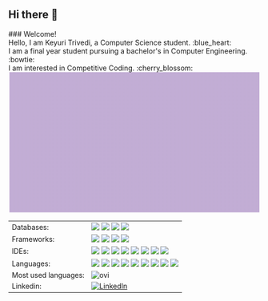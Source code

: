## Hi there 👋

<!--
**Keyuri292/Keyuri292** is a ✨ _special_ ✨ repository because its `README.md` (this file) appears on your GitHub profile.

Here are some ideas to get you started:

- 🔭 I’m currently working on ...
- 🌱 I’m currently learning ...
- 👯 I’m looking to collaborate on ...
- 🤔 I’m looking for help with ...
- 💬 Ask me about ...
- 📫 How to reach me: ...
- 😄 Pronouns: ...
- ⚡ Fun fact: ...
-->
<body>
### Welcome!

<div align=left>
  <div>
    Hello, I am Keyuri Trivedi, a Computer Science student. :blue_heart: <br>
    I am a final year student pursuing a bachelor's in Computer Engineering. :bowtie: <br>
    I am interested in Competitive Coding. :cherry_blossom:
  </div>
  <div align=center>
    <img src="https://github.com/Keyuri292/Keyuri292/raw/main/assets/mygif.gif" alt="Purple and White Modern Geometric Animated Youtube Channel Intro Video" width="500"/>
  </div>
</div>

<table style="width: 100%; border-collapse: collapse; border: none;">

  <tr>
    <td>Databases: </td>
    <td>
      <img src="https://img.shields.io/badge/firebase-a08021?style=for-the-badge&logo=firebase&logoColor=ffcd34"/>
      <img src="https://img.shields.io/badge/Microsoft%20SQL%20Server-CC2927?style=for-the-badge&logo=microsoft%20sql%20server&logoColor=white"/>
      <img src="https://img.shields.io/badge/mysql-4479A1.svg?style=for-the-badge&logo=mysql&logoColor=white"/>
      <img src="https://img.shields.io/badge/sqlite-%2307405e.svg?style=for-the-badge&logo=sqlite&logoColor=white"/>
    </td>
  </tr>
  <tr>
    <td>Frameworks: </td>
    <td>
      <img src="https://img.shields.io/badge/.NET-5C2D91?style=for-the-badge&logo=.net&logoColor=white"/>
      <img src="https://img.shields.io/badge/blazor-%235C2D91.svg?style=for-the-badge&logo=blazor&logoColor=white"/>
      <img src="https://img.shields.io/badge/jquery-%230769AD.svg?style=for-the-badge&logo=jquery&logoColor=white"/>
      <img src="https://img.shields.io/badge/JWT-black?style=for-the-badge&logo=JSON%20web%20tokens"/>
    </td>
  </tr>
  <tr>
    <td>IDEs: </td>
    <td>      
      <img src="https://img.shields.io/badge/android%20studio-346ac1?style=for-the-badge&logo=android%20studio&logoColor=white"/>
      <img src="https://img.shields.io/badge/Eclipse-FE7A16.svg?style=for-the-badge&logo=Eclipse&logoColor=white" />
      <img src="https://img.shields.io/badge/IntelliJIDEA-000000.svg?style=for-the-badge&logo=intellij-idea&logoColor=white" />
      <img src="https://img.shields.io/badge/jupyter-%23FA0F00.svg?style=for-the-badge&logo=jupyter&logoColor=white" />
      <img src="https://img.shields.io/badge/NetBeansIDE-1B6AC6.svg?style=for-the-badge&logo=apache-netbeans-ide&logoColor=white" />
      <img src="https://img.shields.io/badge/Notepad++-90E59A.svg?style=for-the-badge&logo=notepad%2b%2b&logoColor=black" />
      <img src="https://img.shields.io/badge/Visual%20Studio%20Code-0078d7.svg?style=for-the-badge&logo=visual-studio-code&logoColor=white" />
      <img src="https://img.shields.io/badge/Visual%20Studio-5C2D91.svg?style=for-the-badge&logo=visual-studio&logoColor=white" />
    </td>
  </tr>
  <tr>
    <td>Languages: </td>
    <td>      
      <img src="https://img.shields.io/badge/c-%2300599C.svg?style=for-the-badge&logo=c&logoColor=white)" />
      <img src="https://img.shields.io/badge/c%23-%23239120.svg?style=for-the-badge&logo=csharp&logoColor=white" />
      <img src="https://img.shields.io/badge/c++-%2300599C.svg?style=for-the-badge&logo=c%2B%2B&logoColor=white" />
      <img src="https://img.shields.io/badge/css3-%231572B6.svg?style=for-the-badge&logo=css3&logoColor=white" />
      <img src="https://img.shields.io/badge/html5-%23E34F26.svg?style=for-the-badge&logo=html5&logoColor=white" />
      <img src="https://img.shields.io/badge/java-%23ED8B00.svg?style=for-the-badge&logo=openjdk&logoColor=white" />
      <img src="https://img.shields.io/badge/javascript-%23323330.svg?style=for-the-badge&logo=javascript&logoColor=%23F7DF1E" />
      <img src="https://img.shields.io/badge/php-%23777BB4.svg?style=for-the-badge&logo=php&logoColor=white" />
      <img src="https://img.shields.io/badge/python-3670A0?style=for-the-badge&logo=python&logoColor=ffdd54" />
    </td>
  </tr>
  <tr>
    <td>Most used languages: </td>
    <td>
      <img src="https://github-readme-stats.vercel.app/api/top-langs?username=Keyuri292&show_icons=true&locale=en&layout=compact&theme=chartreuse-dark" alt="ovi" />
    </td>
  </tr>
  
  <tr>
    <td>
      Linkedin: 
    </td>
    <td>
      <a href="https://www.linkedin.com/in/keyuritrivedi" target="_blank"><img src="https://img.shields.io/badge/LinkedIn-%230077B5.svg?&style=flat-square&logo=linkedin&logoColor=white" alt="LinkedIn"></a>
    </td>
  </tr>
</table>

<script src="//code.tidio.co/bojztstbmqa0a675dv8r3gftllchw3rp.js" async></script>
</body>
